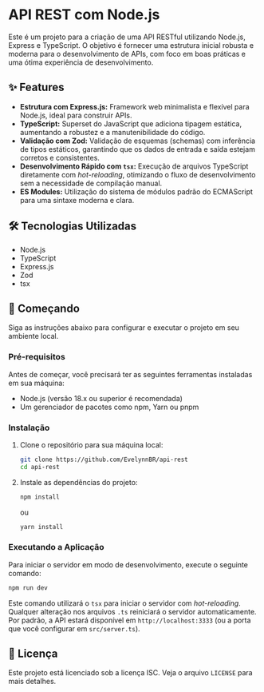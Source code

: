 # API REST com Node.js

Este é um projeto para a criação de uma API RESTful utilizando Node.js, Express e TypeScript. O objetivo é fornecer uma estrutura inicial robusta e moderna para o desenvolvimento de APIs, com foco em boas práticas e uma ótima experiência de desenvolvimento.

## ✨ Features

- **Estrutura com Express.js:** Framework web minimalista e flexível para Node.js, ideal para construir APIs.
- **TypeScript:** Superset do JavaScript que adiciona tipagem estática, aumentando a robustez e a manutenibilidade do código.
- **Validação com Zod:** Validação de esquemas (schemas) com inferência de tipos estáticos, garantindo que os dados de entrada e saída estejam corretos e consistentes.
- **Desenvolvimento Rápido com `tsx`:** Execução de arquivos TypeScript diretamente com _hot-reloading_, otimizando o fluxo de desenvolvimento sem a necessidade de compilação manual.
- **ES Modules:** Utilização do sistema de módulos padrão do ECMAScript para uma sintaxe moderna e clara.

## 🛠️ Tecnologias Utilizadas

- Node.js
- TypeScript
- Express.js
- Zod
- tsx

## 🚀 Começando

Siga as instruções abaixo para configurar e executar o projeto em seu ambiente local.

### Pré-requisitos

Antes de começar, você precisará ter as seguintes ferramentas instaladas em sua máquina:
- Node.js (versão 18.x ou superior é recomendada)
- Um gerenciador de pacotes como npm, Yarn ou pnpm

### Instalação

1. Clone o repositório para sua máquina local:
   ```bash
   git clone https://github.com/EvelynnBR/api-rest
   cd api-rest
   ```

2. Instale as dependências do projeto:
   ```bash
   npm install
   ```
   ou
   ```bash
   yarn install
   ```

### Executando a Aplicação

Para iniciar o servidor em modo de desenvolvimento, execute o seguinte comando:

```bash
npm run dev
```

Este comando utilizará o `tsx` para iniciar o servidor com _hot-reloading_. Qualquer alteração nos arquivos `.ts` reiniciará o servidor automaticamente. Por padrão, a API estará disponível em `http://localhost:3333` (ou a porta que você configurar em `src/server.ts`).

## 📜 Licença

Este projeto está licenciado sob a licença ISC. Veja o arquivo `LICENSE` para mais detalhes.
